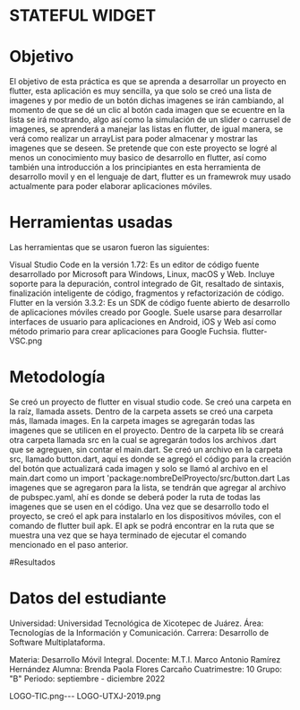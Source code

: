 # STATEFUL WIDGET

# Objetivo

El objetivo de esta práctica es que se aprenda a desarrollar un proyecto en flutter, esta aplicación es muy sencilla, ya que solo se creó una lista de imagenes y por medio de un botón dichas imagenes se irán cambiando, al momento de que se dé un clic al botón cada imagen que se ecuentre en la lista se irá mostrando, algo así como la simulación de un slider o carrusel de imagenes, se aprenderá a manejar las listas en flutter, de igual manera, se verá como realizar un arrayList para poder almacenar y mostrar las imagenes que se deseen. Se pretende que con este proyecto se logré al menos un conocimiento muy basico de desarrollo en flutter, así como también una introducción a los principiantes en esta herramienta de desarrollo movil y en el lenguaje de dart, flutter es un framewrok muy usado actualmente para poder elaborar aplicaciones móviles.

# Herramientas usadas
Las herramientas que se usaron fueron las siguientes:

Visual Studio Code en la versión 1.72: Es un editor de código fuente desarrollado por Microsoft para Windows, Linux, macOS y Web. Incluye soporte para la depuración, control integrado de Git, resaltado de sintaxis, finalización inteligente de código, fragmentos y refactorización de código.
Flutter en la versión 3.3.2: Es un SDK de código fuente abierto de desarrollo de aplicaciones móviles creado por Google. Suele usarse para desarrollar interfaces de usuario para aplicaciones en Android, iOS y Web así como método primario para crear aplicaciones para Google Fuchsia.
flutter-VSC.png

# Metodología
Se creó un proyecto de flutter en visual studio code.
Se creó una carpeta en la raíz, llamada assets.
Dentro de la carpeta assets se creó una carpeta más, llamada images.
En la carpeta images se agregarán todas las imagenes que se utilicen en el proyecto.
Dentro de la carpeta lib se creará otra carpeta llamada src en la cual se agregarán todos los archivos .dart que se agreguen, sin contar el main.dart.
Se creó un archivo en la carpeta src, llamado button.dart, aquí es donde se agregó el código para la creación del botón que actualizará cada imagen y solo se llamó al archivo en el main.dart como un import 'package:nombreDelProyecto/src/button.dart
Las imagenes que se agregaron para la lista, se tendrán que agregar al archivo de pubspec.yaml, ahí es donde se deberá poder la ruta de todas las imagenes que se usen en el código.
Una vez que se desarrollo todo el proyecto, se creó el apk para instalarlo en los dispositivos móviles, con el comando de flutter buil apk.
El apk se podrá encontrar en la ruta que se muestra una vez que se haya terminado de ejecutar el comando mencionado en el paso anterior.

#Resultados 


# Datos del estudiante
Universidad: Universidad Tecnológica de Xicotepec de Juárez. Área: Tecnologías de la Información y Comunicación. Carrera: Desarrollo de Software Multiplataforma.

Materia: Desarrollo Móvil Integral. Docente: M.T.I. Marco Antonio Ramírez Hernández Alumna: Brenda Paola Flores Carcaño Cuatrimestre: 10 Grupo: "B" Periodo: septiembre - diciembre 2022

LOGO-TIC.png--- LOGO-UTXJ-2019.png
